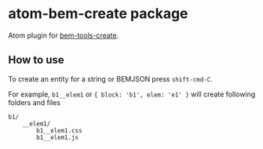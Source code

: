 # atom-bem-create package

Atom plugin for [bem-tools-create](https://github.com/bem-contrib/bem-tools-create).

## How to use

To create an entity for a string or BEMJSON press `shift-cmd-C`.

For example, `b1__elem1` or `{ block: 'b1', elem: 'e1' }` will create following folders and files
```
b1/
    __elem1/
        b1__elem1.css
        b1__elem1.js
```
